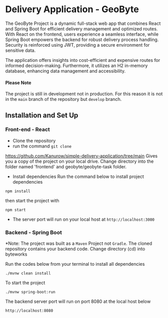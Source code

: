 # Delivery Application - GeoByte
The GeoByte Project is a dynamic full-stack web app that combines React and Spring Boot for efficient delivery management and optimized routes. With React on the frontend, users experience a seamless interface, while Spring Boot empowers the backend for robust delivery process handling. Security is reinforced using JWT, providing a secure environment for sensitive data.

The application offers insights into cost-efficient and expensive routes for informed decision-making. Furthermore, it utilizes an H2 in-memory database, enhancing data management and accessibility.

#### Please Note
The project is still in development not in production. For this reason it is not in the `main` branch of the repository but `develop` branch.

## Installation and Set Up
### Front-end - React
- Clone the repository
- run the command
`git clone`

https://github.com/Kanurow/simple-delivery-application/tree/main
Gives you a copy of the project on your local drive. Change directory into the folder named 'frontend' and geobyte/geobyte-task folder.

- Install dependencies
Run the command below to install project dependencies

`npm install`

then start the project with 

`npm start`

- The server port will run on your local host at  `http://localhost:3000`

### Backend - Spring Boot
*Note: The project was built as a `Maven` Project not `Gradle`.
The cloned repository contains your backend code. 
Change directory (cd) into byteworks

Run the codes below from your terminal to install all dependencies 

`./mvnw clean install`

To start the project 

`./mvnw spring-boot:run`

The backend server port will run on port 8080 at the local host below 

`http://localhost:8080`
